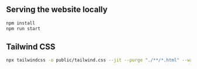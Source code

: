 

## Serving the website locally

```bash
npm install
npm run start
```

## Tailwind CSS
```bash
npx tailwindcss -o public/tailwind.css --jit --purge "./**/*.html" --watch
```